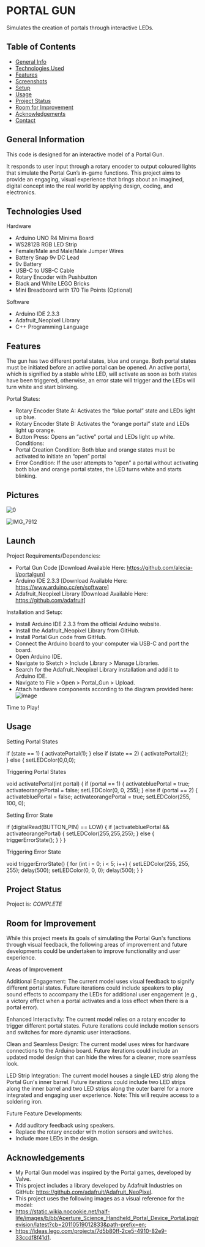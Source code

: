 # PORTAL GUN 
Simulates the creation of portals through interactive LEDs.

## Table of Contents
* [General Info](#general-information)
* [Technologies Used](#technologies-used)
* [Features](#features)
* [Screenshots](#screenshots)
* [Setup](#setup)
* [Usage](#usage)
* [Project Status](#project-status)
* [Room for Improvement](#room-for-improvement)
* [Acknowledgements](#acknowledgements)
* [Contact](#contact)

## General Information
This code is designed for an interactive model of a Portal Gun. 

It responds to user input through a rotary encoder to output coloured lights that simulate the Portal Gun’s in-game functions. This project aims to provide an engaging, visual experience that brings about an imagined, digital concept into the real world by applying design, coding, and electronics. 

## Technologies Used
Hardware
- Arduino UNO R4 Minima Board
- WS2812B RGB LED Strip
- Female/Male and Male/Male Jumper Wires
- Battery Snap 9v DC Lead
- 9v Battery
- USB-C to USB-C Cable
- Rotary Encoder with Pushbutton
- Black and White LEGO Bricks
- Mini Breadboard with 170 Tie Points (Optional)
  
Software 
- Arduino IDE 2.3.3
- Adafruit_Neopixel Library
- C++ Programming Language

## Features
The gun has two different portal states, blue and orange. Both portal states must be initiated before an active portal can be opened. 
An active portal, which is signified by a stable white LED, will activate as soon as both states have been triggered, otherwise, an error state will trigger and the LEDs will turn white and start blinking.

Portal States: 
-	Rotary Encoder State A: Activates the “blue portal” state and LEDs light up blue. 
-	Rotary Encoder State B: Activates the “orange portal” state and LEDs light up orange. 
-	Button Press: Opens an “active” portal and LEDs light up white.
Conditions:
-	Portal Creation Condition: Both blue and orange states must be activated to initiate an “open” portal
-	Error Condition: If the user attempts to “open” a portal without activating both blue and orange portal states, the LED turns white and starts blinking.

## Pictures

![0](https://github.com/user-attachments/assets/f9c6de7c-a74b-4a0d-b421-f01353d7a3b8)

![IMG_7912](https://github.com/user-attachments/assets/cd8ff3d4-f730-4793-b6e9-656b1c0ad8e6)


## Launch
Project Requirements/Dependencies:
- Portal Gun Code [Download Available Here: https://github.com/alecia-l/portalgun]
- Arduino IDE 2.3.3 [Download Available Here: https://www.arduino.cc/en/software]
- Adafruit_Neopixel Library [Download Available Here: https://github.com/adafruit]
  
Installation and Setup: 
- Install Arduino IDE 2.3.3 from the official Arduino website.
- Install the Adafruit_Neopixel Library from GitHub.
- Install Portal Gun code from GitHub.
- Connect the Arduino board to your computer via USB-C and port the board.
- Open Arduino IDE.
- Navigate to Sketch > Include Library > Manage Libraries.
- Search for the Adafruit_Neopixel Library installation and add it to Arduino IDE.
- Navigate to File > Open > Portal_Gun > Upload.
- Attach hardware components according to the diagram provided here: ![image](https://github.com/user-attachments/assets/052d36f1-3c2d-41b1-bdb2-ea342ffe0ed3)

Time to Play!


## Usage
Setting Portal States

  if (state == 1) {
    activatePortal(1); 
  } else if (state == 2) {
    activatePortal(2);  
  } else {
    setLEDColor(0,0,0); 
    

Triggering Portal States 

void activatePortal(int portal) {
  if (portal == 1) { 
    activatebluePortal = true; 
    activateorangePortal = false; 
    setLEDColor(0, 0, 255); 
  } else if (portal == 2) { 
    activatebluePortal = false; 
    activateorangePortal = true; 
    setLEDColor(255, 100, 0); 

    
Setting Error State

  if (digitalRead(BUTTON_PIN) == LOW) {
    if (activatebluePortal && activateorangePortal) {
      setLEDColor(255,255,255); 
    } else {
        triggerErrorState(); 
    }
  }
}


Triggering Error State

void triggerErrorState() { 
  for (int i = 0; i < 5; i++) { 
    setLEDColor(255, 255, 255); 
    delay(500); 
    setLEDColor(0, 0, 0); 
    delay(500); 
  }
}

## Project Status
Project is: _COMPLETE_ 


## Room for Improvement
While this project meets its goals of simulating the Portal Gun's functions through visual feedback, the following areas of improvement and future developments could be undertaken to improve functionality and user experience.

Areas of Improvement

Additional Engagement: The current model uses visual feedback to signify different portal states. Future iterations could include speakers to play sound effects to accompany the LEDs for additional user engagement (e.g., a victory effect when a portal activates and a loss effect when there is a portal error).

Enhanced Interactivity: The current model relies on a rotary encoder to trigger different portal states. Future iterations could include motion sensors and switches for more dynamic user interactions. 

Clean and Seamless Design: The current model uses wires for hardware connections to the Arduino board. Future iterations could include an updated model design that can hide the wires for a cleaner, more seamless look.

LED Strip Integration: The current model houses a single LED strip along the Portal Gun's inner barrel. Future iterations could include two LED strips along the inner barrel and two LED strips along the outer barrel for a more integrated and engaging user experience. 
Note: This will require access to a soldering iron.

Future Feature Developments:
- Add auditory feedback using speakers.
- Replace the rotary encoder with motion sensors and switches.
- Include more LEDs in the design.


## Acknowledgements
- My Portal Gun model was inspired by the Portal games, developed by Valve.
- This project includes a library developed by Adafruit Industries on GitHub: https://github.com/adafruit/Adafruit_NeoPixel.
- This project uses the following images as a visual reference for the model:
- https://static.wikia.nocookie.net/half-life/images/b/bb/Aperture_Science_Handheld_Portal_Device_Portal.jpg/revision/latest?cb=20110519012833&path-prefix=en;
- https://ideas.lego.com/projects/7d5b80ff-2ce5-4910-82e9-33ccdf8f41d1.

